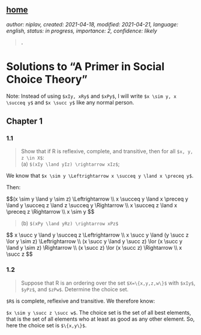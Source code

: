 [home](./index.md)
-------------------

*author: niplav, created: 2021-04-18, modified: 2021-04-21, language: english, status: in progress, importance: 2, confidence: likely*

> __.__

Solutions to “A Primer in Social Choice Theory”
================================================

Note: Instead of using `$xIy, xRy$` and `$xPy$`,
I will write `$x \sim y, x \succeq y$` and `$x \succ y$`
like any normal person.

Chapter 1
----------

### 1.1

> Show that if R is reflexive, complete, and transitive, then for all `$x, y, z \in X$`:  
> (a) `$(xIy \land yIz) \rightarrow xIz$`;  

We know that `$x \sim y \Leftrightarrow x \succeq y \land x \preceq y$`.

Then:

<div>
	$$(x \sim y \land y \sim z) \Leftrightarrow \\
	x \succeq y \land x \preceq y \land y \succeq z \land z \succeq y \Rightarrow \\
	x \succeq z \land x \preceq z \Rightarrow \\
	x \sim y $$
</div>

> (b) `$(xPy \land yRz) \rightarrow xPz$`

<div>
	$$ x \succ y \land y \succeq z \Leftrightarrow \\
	x \succ y \land (y \succ z \lor y \sim z) \Leftrightarrow \\
	(x \succ y \land y \succ z) \lor (x \succ y \land y \sim z) \Rightarrow \\
	(x \succ z) \lor (x \succ z) \Rightarrow \\
	x \succ z $$
</div>

### 1.2

> Suppose that R is an ordering over the set `$X=\{x,y,z,w\}$` with
`$xIy$`, `$yPz$`, and `$zPw$`. Determine the choice set.

`$R$` is complete, reflexive and transitive. We therefore know:

`$x \sim y \succ z \succ w$`. The choice set is the set of all best
elements, that is the set of all elements who at least as good as any
other element. So, here the choice set is `$\{x,y\}$`.
